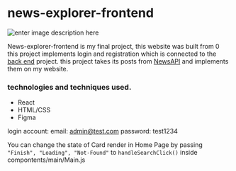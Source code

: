 # news-explorer-frontend
![enter image description here](https://i.imgur.com/PxzYZoO.png)

News-explorer-frontend is my final project, this website was built from 0 this project implements login and registration which is connected to the [back end](https://github.com/Michael-Ivlev/news-explorer-api) project. this project takes its posts from [NewsAPI](https://newsapi.org/) and implements them on my website.


### technologies and techniques used.

* React
* HTML/CSS
* Figma

login account:
email: admin@test.com
password: test1234

You can change the state of Card render in Home Page by passing ```"Finish", "Loading", "Not-Found"``` to ```handleSearchClick()``` inside compontents/main/Main.js
